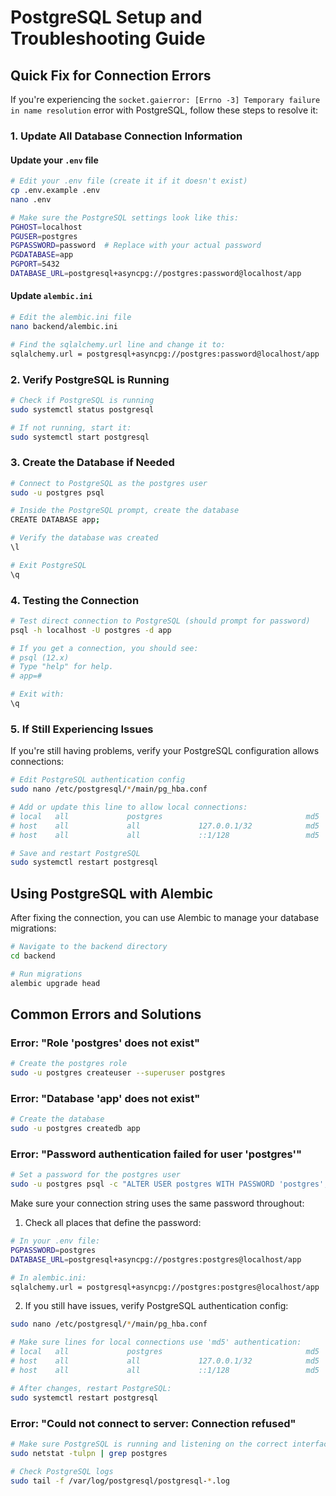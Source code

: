 # PostgreSQL Setup and Troubleshooting Guide

## Quick Fix for Connection Errors

If you're experiencing the `socket.gaierror: [Errno -3] Temporary failure in name resolution` error with PostgreSQL, follow these steps to resolve it:

### 1. Update All Database Connection Information

#### Update your `.env` file
```bash
# Edit your .env file (create it if it doesn't exist)
cp .env.example .env
nano .env

# Make sure the PostgreSQL settings look like this:
PGHOST=localhost
PGUSER=postgres
PGPASSWORD=password  # Replace with your actual password
PGDATABASE=app
PGPORT=5432
DATABASE_URL=postgresql+asyncpg://postgres:password@localhost/app
```

#### Update `alembic.ini`
```bash
# Edit the alembic.ini file
nano backend/alembic.ini

# Find the sqlalchemy.url line and change it to:
sqlalchemy.url = postgresql+asyncpg://postgres:password@localhost/app
```

### 2. Verify PostgreSQL is Running

```bash
# Check if PostgreSQL is running
sudo systemctl status postgresql

# If not running, start it:
sudo systemctl start postgresql
```

### 3. Create the Database if Needed

```bash
# Connect to PostgreSQL as the postgres user
sudo -u postgres psql

# Inside the PostgreSQL prompt, create the database
CREATE DATABASE app;

# Verify the database was created
\l

# Exit PostgreSQL
\q
```

### 4. Testing the Connection

```bash
# Test direct connection to PostgreSQL (should prompt for password)
psql -h localhost -U postgres -d app

# If you get a connection, you should see:
# psql (12.x)
# Type "help" for help.
# app=#

# Exit with:
\q
```

### 5. If Still Experiencing Issues

If you're still having problems, verify your PostgreSQL configuration allows connections:

```bash
# Edit PostgreSQL authentication config
sudo nano /etc/postgresql/*/main/pg_hba.conf

# Add or update this line to allow local connections:
# local   all             postgres                                md5
# host    all             all             127.0.0.1/32            md5
# host    all             all             ::1/128                 md5

# Save and restart PostgreSQL
sudo systemctl restart postgresql
```

## Using PostgreSQL with Alembic

After fixing the connection, you can use Alembic to manage your database migrations:

```bash
# Navigate to the backend directory
cd backend

# Run migrations
alembic upgrade head
```

## Common Errors and Solutions

### Error: "Role 'postgres' does not exist"

```bash
# Create the postgres role
sudo -u postgres createuser --superuser postgres
```

### Error: "Database 'app' does not exist"

```bash
# Create the database
sudo -u postgres createdb app
```

### Error: "Password authentication failed for user 'postgres'"

```bash
# Set a password for the postgres user
sudo -u postgres psql -c "ALTER USER postgres WITH PASSWORD 'postgres';"
```

Make sure your connection string uses the same password throughout:

1. Check all places that define the password:
```bash
# In your .env file:
PGPASSWORD=postgres
DATABASE_URL=postgresql+asyncpg://postgres:postgres@localhost/app

# In alembic.ini:
sqlalchemy.url = postgresql+asyncpg://postgres:postgres@localhost/app
```

2. If you still have issues, verify PostgreSQL authentication config:
```bash
sudo nano /etc/postgresql/*/main/pg_hba.conf

# Make sure lines for local connections use 'md5' authentication:
# local   all             postgres                                md5
# host    all             all             127.0.0.1/32            md5
# host    all             all             ::1/128                 md5

# After changes, restart PostgreSQL:
sudo systemctl restart postgresql
```

### Error: "Could not connect to server: Connection refused"

```bash
# Make sure PostgreSQL is running and listening on the correct interface
sudo netstat -tulpn | grep postgres

# Check PostgreSQL logs
sudo tail -f /var/log/postgresql/postgresql-*.log
```
